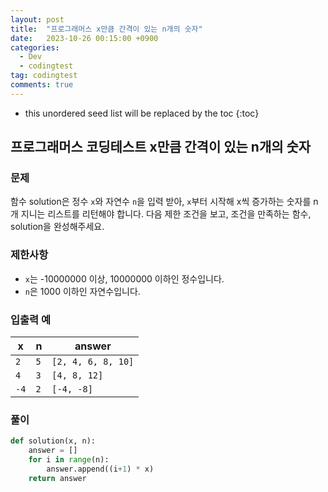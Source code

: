 ```yaml
---
layout: post
title:  "프로그래머스 x만큼 간격이 있는 n개의 숫자"
date:   2023-10-26 00:15:00 +0900
categories:
  - Dev
  - codingtest
tag: codingtest
comments: true
---
```


* this unordered seed list will be replaced by the toc
{:toc}

## 프로그래머스 코딩테스트 x만큼 간격이 있는 n개의 숫자

### 문제

함수 solution은 정수 `x`와 자연수 `n`을 입력 받아, `x`부터 시작해 x씩 증가하는 숫자를 n개 지니는 리스트를 리턴해야 합니다. 다음 제한 조건을 보고, 조건을 만족하는 함수, solution을 완성해주세요.

### 제한사항

- `x`는 -10000000 이상, 10000000 이하인 정수입니다.
- `n`은 1000 이하인 자연수입니다.

### 입출력 예

| x | n | answer |
| --- | --- | --- |
| `2` | `5` | `[2, 4, 6, 8, 10]` |
| `4` | `3` | `[4, 8, 12]` |
| `-4` | `2` | `[-4, -8]` |

### 풀이

```py
def solution(x, n):
    answer = []
    for i in range(n):
        answer.append((i+1) * x)
    return answer
```